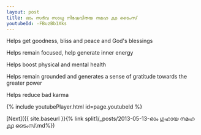 ```yaml
---
layout: post
title: ഓം സർവ സാധു നിഷേവിതയ നമഹ ൧൧ ടൈംസ്
youtubeId: -FBuzBb1Xks
---
```

 
 
Helps get goodness, bliss and peace and God's blessings
 
Helps remain focused, help generate inner energy 
 
Helps boost physical and mental health 
 
Helps remain grounded and generates a sense of gratitude towards the greater power 
 
Helps reduce bad karma
 
 
 
 


{% include youtubePlayer.html id=page.youtubeId %}
 
[Next]({{ site.baseurl }}{% link  split1/_posts/2013-05-13-ഓം ഗുഹായ നമഹ ൧൧ ടൈംസ്.md%})
 
